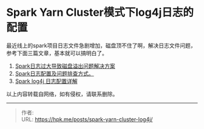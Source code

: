 # Spark Yarn Cluster模式下log4j日志的配置


<!--more-->

最近线上的spark项目日志文件急剧增加，磁盘顶不住了啊，解决日志文件问题，参考下面三篇文章，基本就可以搞明白了。

1. [Spark日志过大导致磁盘溢出问题解决方案][1]
2. [Spark日志配置及问题排查方式。][2]
3. [Spark log4j 日志配置详解][3]

以上内容转载自网络，如有侵权，请联系删除。

[1]: https://www.jianshu.com/p/0fe51185eeba
[2]: http://www.cnblogs.com/163yun/p/9882530.html
[3]: https://blog.csdn.net/ZMC921/article/details/80238392


---

> 作者: <no value>  
> URL: https://hpk.me/posts/spark-yarn-cluster-log4j/  

